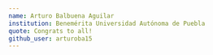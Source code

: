 ```yaml
---
name: Arturo Balbuena Aguilar
institution: Benemérita Universidad Autónoma de Puebla
quote: Congrats to all!
github_user: arturoba15
---
```

